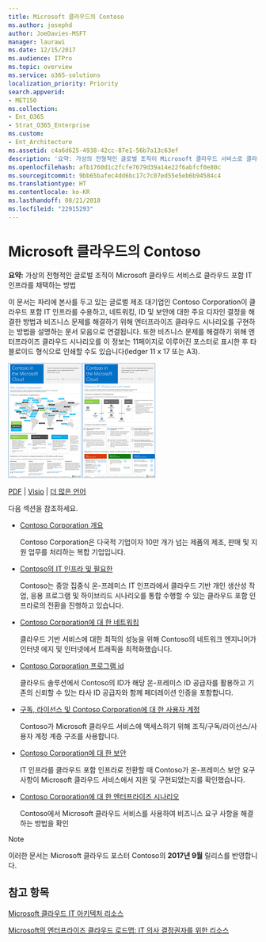 ```yaml
---
title: Microsoft 클라우드의 Contoso
ms.author: josephd
author: JoeDavies-MSFT
manager: laurawi
ms.date: 12/15/2017
ms.audience: ITPro
ms.topic: overview
ms.service: o365-solutions
localization_priority: Priority
search.appverid:
- MET150
ms.collection:
- Ent_O365
- Strat_O365_Enterprise
ms.custom:
- Ent_Architecture
ms.assetid: c4a6d625-4938-42cc-87e1-56b7a13c63ef
description: '요약: 가상의 전형적인 글로벌 조직이 Microsoft 클라우드 서비스로 클라우드 포함 IT 인프라를 채택하는 방법'
ms.openlocfilehash: afb1760d1c2fcfe7679d39a14e22f6abfcf0e80c
ms.sourcegitcommit: 9bb65bafec4dd6bc17c7c07ed55e5eb6b94584c4
ms.translationtype: HT
ms.contentlocale: ko-KR
ms.lasthandoff: 08/21/2018
ms.locfileid: "22915293"
---
```

# <a name="contoso-in-the-microsoft-cloud"></a>Microsoft 클라우드의 Contoso

 **요약:** 가상의 전형적인 글로벌 조직이 Microsoft 클라우드 서비스로 클라우드 포함 IT 인프라를 채택하는 방법
  
이 문서는 파리에 본사를 두고 있는 글로벌 제조 대기업인 Contoso Corporation이 클라우드 포함 IT 인프라를 수용하고, 네트워킹, ID 및 보안에 대한 주요 디자인 결정을 해결한 방법과 비즈니스 문제를 해결하기 위해 엔터프라이즈 클라우드 시나리오를 구현하는 방법을 설명하는 문서 모음으로 연결됩니다. 또한 비즈니스 문제를 해결하기 위해 엔터프라이즈 클라우드 시나리오를 이 정보는 11페이지로 이루어진 포스터로 표시한 후 타블로이드 형식으로 인쇄할 수도 있습니다(ledger 11 x 17 또는 A3).
  
[![Microsoft 클라우드 포스터의 Contoso 축소판 이미지입니다.](media/Contoso-Poster/Thumbnail.png)](https://www.microsoft.com/download/details.aspx?id=54427)
  
[PDF](https://go.microsoft.com/fwlink/p/?linkid=842085)  | [Visio](https://go.microsoft.com/fwlink/p/?linkid=842086)  | [더 많은 언어](https://www.microsoft.com/download/details.aspx?id=54427)
  
다음 섹션을 참조하세요.
  
- [Contoso Corporation 개요](overview-of-the-contoso-corporation.md)
    
    Contoso Corporation은 다국적 기업이자 10만 개가 넘는 제품의 제조, 판매 및 지원 업무를 처리하는 복합 기업입니다. 
    
- [Contoso의 IT 인프라 및 필요한](contoso-it-infrastructure-and-needs.md)
    
    Contoso는 중앙 집중식 온-프레미스 IT 인프라에서 클라우드 기반 개인 생산성 작업, 응용 프로그램 및 하이브리드 시나리오를 통합 수행할 수 있는 클라우드 포함 인프라로의 전환을 진행하고 있습니다.
    
- [Contoso Corporation에 대 한 네트워킹](networking-for-the-contoso-corporation.md)
    
    클라우드 기반 서비스에 대한 최적의 성능을 위해 Contoso의 네트워크 엔지니어가 인터넷 에지 및 인터넷에서 트래픽을 최적화했습니다.
    
- [Contoso Corporation 프로그램 id](identity-for-the-contoso-corporation.md)
    
    클라우드 솔루션에서 Contoso의 ID가 해당 온-프레미스 ID 공급자를 활용하고 기존의 신뢰할 수 있는 타사 ID 공급자와 함께 페더레이션 인증을 포함합니다.
    
- [구독, 라이선스 및 Contoso Corporation에 대 한 사용자 계정](subscriptions-licenses-and-user-accounts-for-the-contoso-corporation.md)
    
    Contoso가 Microsoft 클라우드 서비스에 액세스하기 위해 조직/구독/라이선스/사용자 계정 계층 구조를 사용합니다.
    
- [Contoso Corporation에 대 한 보안](security-for-the-contoso-corporation.md)
    
    IT 인프라를 클라우드 포함 인프라로 전환할 때 Contoso가 온-프레미스 보안 요구 사항이 Microsoft 클라우드 서비스에서 지원 및 구현되었는지를 확인했습니다.
    
- [Contoso Corporation에 대 한 엔터프라이즈 시나리오](enterprise-scenarios-for-the-contoso-corporation.md)
    
    Contoso에서 Microsoft 클라우드 서비스를 사용하여 비즈니스 요구 사항을 해결하는 방법을 확인
    
> [!NOTE]
> 이러한 문서는 Microsoft 클라우드 포스터 Contoso의 **2017년 9월** 릴리스를 반영합니다.
  
## <a name="see-also"></a>참고 항목

[Microsoft 클라우드 IT 아키텍처 리소스](microsoft-cloud-it-architecture-resources.md)

[Microsoft의 엔터프라이즈 클라우드 로드맵: IT 의사 결정권자를 위한 리소스](https://sway.com/FJ2xsyWtkJc2taRD)



